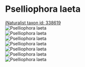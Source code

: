 
Pselliophora laeta
==================
  
[iNaturalist taxon id: 338619](https://www.inaturalist.org/taxa/338619)  
![Pselliophora laeta](https://inaturalist-open-data.s3.amazonaws.com/photos/1331466/medium.JPG)  
![Pselliophora laeta](https://inaturalist-open-data.s3.amazonaws.com/photos/1331469/medium.JPG)  
![Pselliophora laeta](https://inaturalist-open-data.s3.amazonaws.com/photos/1331465/medium.JPG)  
![Pselliophora laeta](https://inaturalist-open-data.s3.amazonaws.com/photos/1331467/medium.JPG)  
![Pselliophora laeta](https://inaturalist-open-data.s3.amazonaws.com/photos/1331468/medium.JPG)  
![Pselliophora laeta](https://inaturalist-open-data.s3.amazonaws.com/photos/1331470/medium.JPG)  
![Pselliophora laeta](https://inaturalist-open-data.s3.amazonaws.com/photos/1331471/medium.JPG)